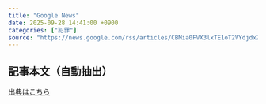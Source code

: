 ```yaml
---
title: "Google News"
date: 2025-09-28 14:41:00 +0900
categories: ["犯罪"]
source: "https://news.google.com/rss/articles/CBMia0FVX3lxTE1oT2VYdjdxZ0Q1WExfZzlFeTBOYU5halpDLWlUaDQtOTkxcm1RVERJSG9hMV9OLUQ1RG1vX3VQXzJTSFZWMlFDRTA0OW1nSmpVcTM2VE5KcUJRb3Zuc3VJcFNfSkEweE4yY2Jr?oc=5"
---
```


## 記事本文（自動抽出）
<body class="y0K44d EA71Tc" id="readabilityBody"></body>

[出典はこちら](https://news.google.com/rss/articles/CBMia0FVX3lxTE1oT2VYdjdxZ0Q1WExfZzlFeTBOYU5halpDLWlUaDQtOTkxcm1RVERJSG9hMV9OLUQ1RG1vX3VQXzJTSFZWMlFDRTA0OW1nSmpVcTM2VE5KcUJRb3Zuc3VJcFNfSkEweE4yY2Jr?oc=5)
